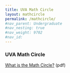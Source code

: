 ```yaml
---
title: UVA Math Circle
layout: mathcircle
permalink: /mathcircle/
#nav_parent: Undergraduate
#nav_nesting: true
#nav_weight: 9702
#nav_id: 
---
```


### UVA Math Circle

<a href="MathCircle_article.pdf">What is the Math Circle?</a> (pdf)